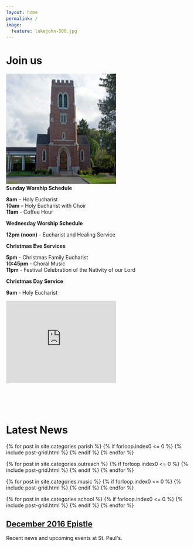 ```yaml
---
layout: home
permalink: /
image:
  feature: lukejohn-500.jpg
---
```


<div class="page-title">
<h1>Join us</h1>
</div>

<div class="tiles">

  <div class="tile">
    <img src="./images/nochurch1.jpg" width="300" height="300" />
  </div><!-- /.tile -->

  <div class="tile">
    <b>Sunday Worship Schedule</b>
    <p class="post-excerpt">
      <b>8am</b> – Holy Eucharist <br>
      <b>10am</b> – Holy Eucharist with Choir <br>
      <b>11am</b> - Coffee Hour
    </p>
    <b>Wednesday Worship Schedule</b>
    <p class="post-excerpt">
      <b>12pm (noon)</b> - Eucharist and Healing Service
    </p>
  </div><!-- /.tile -->

  <div class="tile">
    <b>Christmas Eve Services</b>
    <p class="post-excerpt">
      <b>5pm</b> - Christmas Family Eucharist <br>
      <b>10:45pm</b> - Choral Music <br>
      <b>11pm</b> - Festival Celebration of the Nativity of our Lord
    </p>
    <b>Christmas Day Service</b>
    <p class="post-excerpt">
      <b>9am</b> - Holy Eucharist <br>
    </p>
  </div><!-- /.tile -->

  <div class="tile">
    <iframe src="https://www.google.com/maps/embed?pb=!1m14!1m8!1m3!1d3017.333498607436!2d-73.62985887204385!3d40.86455485368168!3m2!1i1024!2i768!4f13.1!3m3!1m2!1s0x0%3A0x318eba7840586f2d!2sSt+Paul&#39;s+Episcopal+Church!5e0!3m2!1sen!2sus!4v1482092682963" width="300" height="225" frameborder="0" style="border:0" allowfullscreen></iframe><br><br><br><br><br>
  </div><!-- /.tile -->

</div><!-- /.tiles -->

<div class="page-title">
<h1>Latest News</h1>
</div>

<div class="tiles">
{% for post in site.categories.parish %}
 {% if forloop.index0 <= 0 %}
  {% include post-grid.html %}
 {% endif %}
{% endfor %}

{% for post in site.categories.outreach %}
 {% if forloop.index0 <= 0 %}
  {% include post-grid.html %}
 {% endif %}
{% endfor %}

{% for post in site.categories.music %}
 {% if forloop.index0 <= 0 %}
  {% include post-grid.html %}
 {% endif %}
{% endfor %}

{% for post in site.categories.school %}
 {% if forloop.index0 <= 0 %}
  {% include post-grid.html %}
 {% endif %}
{% endfor %}

<div class="tile">
  <h2 class="post-title"><a href="./epistle/Dec16Epis.pdf">December 2016 Epistle</a></h2>
  <p class="post-excerpt">Recent news and upcoming events at St. Paul's.</p>
</div><!-- /.tile -->

</div><!-- /.tiles -->

